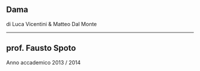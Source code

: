 Dama
------------------
di Luca Vicentini & Matteo Dal Monte
__________________

prof. Fausto Spoto
------------------

Anno accademico 2013 / 2014
